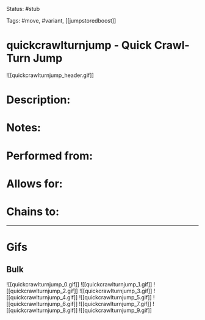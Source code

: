 Status: #stub

Tags: #move, #variant, [[jumpstoredboost]]

# quickcrawlturnjump - Quick Crawl-Turn Jump
![[quickcrawlturnjump_header.gif]]
# Description:


# Notes:


# Performed from:


# Allows for:


# Chains to:


___
# Gifs
## Bulk
![[quickcrawlturnjump_0.gif]]
![[quickcrawlturnjump_1.gif]]
![[quickcrawlturnjump_2.gif]]
![[quickcrawlturnjump_3.gif]]
![[quickcrawlturnjump_4.gif]]
![[quickcrawlturnjump_5.gif]]
![[quickcrawlturnjump_6.gif]]
![[quickcrawlturnjump_7.gif]]
![[quickcrawlturnjump_8.gif]]
![[quickcrawlturnjump_9.gif]]